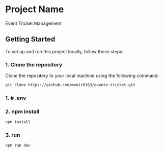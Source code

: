# Project Name

Event Tricket Management

## Getting Started

To set up and run this project locally, follow these steps:

### 1. Clone the repository

Clone the repository to your local machine using the following command:

```bash
git clone https://github.com/monir6163/evente-tricket.git
```

### 1. # .env

### 2. npm install

```bash
npm install
```

### 3. run

```bash
npm run dev
```
